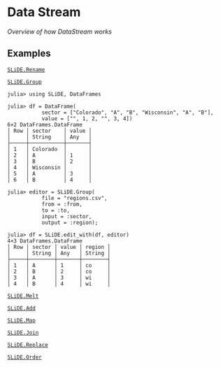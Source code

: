 # Data Stream

*Overview of how DataStream works*

## Examples

[`SLiDE.Rename`](@ref)

[`SLiDE.Group`](@ref)

```jldoctest DataStreamGroup
julia> using SLiDE, DataFrames

julia> df = DataFrame(
           sector = ["Colorado", "A", "B", "Wisconsin", "A", "B"],
           value = ["", 1, 2, "", 3, 4])
6×2 DataFrames.DataFrame
│ Row │ sector    │ value │
│     │ String    │ Any   │
├─────┼───────────┼───────┤
│ 1   │ Colorado  │       │
│ 2   │ A         │ 1     │
│ 3   │ B         │ 2     │
│ 4   │ Wisconsin │       │
│ 5   │ A         │ 3     │
│ 6   │ B         │ 4     │

julia> editor = SLiDE.Group(
           file = "regions.csv",
           from = :from,
           to = :to,
           input = :sector,
           output = :region);

julia> df = SLiDE.edit_with(df, editor)
4×3 DataFrames.DataFrame
│ Row │ sector │ value │ region │
│     │ String │ Any   │ String │
├─────┼────────┼───────┼────────┤
│ 1   │ A      │ 1     │ co     │
│ 2   │ B      │ 2     │ co     │
│ 3   │ A      │ 3     │ wi     │
│ 4   │ B      │ 4     │ wi     │
```

[`SLiDE.Melt`](@ref)

[`SLiDE.Add`](@ref)

[`SLiDE.Map`](@ref)

[`SLiDE.Join`](@ref)

[`SLiDE.Replace`](@ref)

[`SLiDE.Order`](@ref)